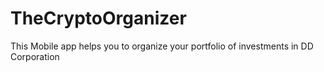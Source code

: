 # TheCryptoOrganizer
This Mobile app helps you to organize your portfolio of investments in DD Corporation
